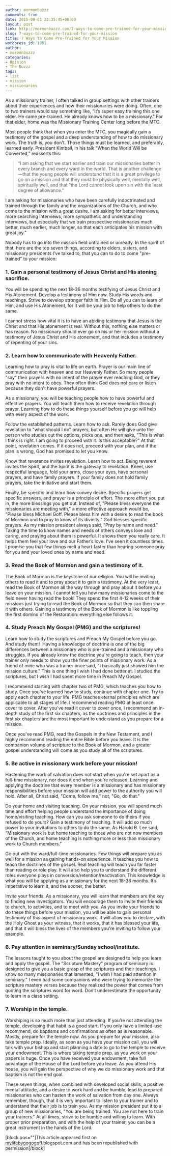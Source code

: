 ```yaml
---
author: mormonbuzzz
comments: true
date: 2015-08-01 22:35:45+00:00
layout: post
link: http://mormonbuzzz.com/7-ways-to-come-pre-trained-for-your-mission/
slug: 7-ways-to-come-pre-trained-for-your-mission
title: 7 Ways to Come Pre-Trained for Your Mission
wordpress_id: 1051
author:
- mormonbuzzz
categories:
- Opinion
- The Buzzz
tags:
- list
- mission
- missionaries
---
```


As a missionary trainer, I often talked in group settings with other trainers about their experiences and how their missionaries were doing. Often, one to two trainers would say something like, “It’s super easy training this one elder. He came pre-trained. He already knows how to be a missionary." For that elder, home was the Missionary Training Center long before the MTC.

Most people think that when you enter the MTC, you magically gain a testimony of the gospel and a deep understanding of how to do missionary work. The truth is, you don't. Those things must be learned, and preferably, learned early. President Kimball, in his talk “When the World Will be Converted,” reasserts this:


<blockquote>“I am asking that we start earlier and train our missionaries better in every branch and every ward in the world. That is another challenge—that the young people will understand that it is a great privilege to go on a mission and that they must be physically well, mentally well, spiritually well, and that “the Lord cannot look upon sin with the least degree of allowance.”</blockquote>


I am asking for missionaries who have been carefully indoctrinated and trained through the family and the organizations of the Church, and who come to the mission with a great desire. I am asking for better interviews, more searching interviews, more sympathetic and understanding interviews, but especially that we train prospective missionaries much better, much earlier, much longer, so that each anticipates his mission with great joy."

Nobody has to go into the mission field untrained or unready. In the spirit of that, here are the top seven things, according to elders, sisters, and missionary presidents I’ve talked to, that you can to do to come "pre-trained" to your mission:


### 1. Gain a personal testimony of Jesus Christ and His atoning sacrifice.




You will be spending the next 18-36 months testifying of Jesus Christ and His Atonement. Develop a testimony of Him now. Study His words and teachings. Strive to develop stronger faith in Him. Do all you can to learn of Him, and use His Atonement, for it will be your job to help others to do the same.

I cannot stress how vital it is to have an abiding testimony that Jesus is the Christ and that His atonement is real. Without this, nothing else matters or has reason. No missionary should ever go on his or her mission without a testimony of Jesus Christ and His atonement, and that includes a testimony of repenting of your sins.


### 2. Learn how to communicate with Heavenly Father.




Learning how to pray is vital to life on earth. Prayer is our main line of communication with heaven and our Heavenly Father. So many people "say" their prayers with no intent of the prayer ever reaching God, or they pray with no intent to obey. They often think God does not care or listen because they don't have powerful prayers.

As a missionary, you will be teaching people how to have powerful and effective prayers. You will teach them how to receive revelation through prayer. Learning how to do these things yourself before you go will help with every aspect of the work.

Follow the established patterns. Learn how to ask. Rarely does God give revelation to "what should I do" prayers, but often He will give unto the person who studies out the options, picks one, and then asks, "This is what I think is right. I am going to proceed with it. Is this acceptable?" At that point, revelation comes. If it does not, proceed with your plan, and if the plan is wrong, God has promised to let you know.

Know that reverence invites revelation. Learn how to act. Being reverent invites the Spirit, and the Spirit is the gateway to revelation. Kneel, use respectful language, fold your arms, close your eyes, have personal prayers, and have family prayers. If your family does not hold family prayers, take the initiative and start them.

Finally, be specific and learn how convey desire. Specific prayers get specific answers, and prayer is a principle of effort. The more effort you put in, the more blessings you get out. Instead of, "Please bless everyone the missionaries are meeting with," a more effective approach would be, "Please bless Michael Goff. Please bless him with a desire to read the book of Mormon and to pray to know of its divinity." God blesses specific prayers. As my mission president always said, "Pray by name and need." Taking the time to know names and needs of others conveys love and caring, and praying about them is powerful. It shows them you really care. It helps them feel your love and our Father’s love. I've seen it countless times. I promise you that few things melt a heart faster than hearing someone pray for you and your loved ones by name and need.


### 3. Read the Book of Mormon and gain a testimony of it.




The Book of Mormon is the keystone of our religion. You will be inviting others to read it and to pray about it to gain a testimony. At the very least, read the Book of Mormon all the way through and pray about it before you leave on your mission. I cannot tell you how many missionaries come to the field never having read the book! They spend the first 4-12 weeks of their missions just trying to read the Book of Mormon so that they can then share it with others. Gaining a testimony of the Book of Mormon is like toppling the first domino of the Restoration: everything else follows it.


### 4. Study Preach My Gospel (PMG) and the scriptures!




Learn how to study the scriptures and Preach My Gospel before you go. And study them!  Having a knowledge of doctrine is one of the big differences between a missionary who is pre-trained and a missionary who struggles. If you already know the doctrine you're going to teach, then your trainer only needs to show you the finer points of missionary work. As a friend of mine who was a trainer once said, "I basically just showed him the mission culture." This is one thing I wish I had done better at. I studied the scriptures, but I wish I had spent more time in Preach My Gospel.

I recommend starting with chapter two of PMG, which teaches you how to study. Once you've learned how to study, continue with chapter one. Try to apply each chapter to your life. PMG teaches eternal principles which are applicable to all stages of life. I recommend reading PMG at least once cover to cover. After you've read it cover to cover once, I recommend an in-depth study of the first six chapters, as the doctrines and principles in the first six chapters are the most important to understand as you prepare for a mission.

Once you've read PMG, read the Gospels in the New Testament, and I highly recommend reading the entire Bible before you leave. It is the companion volume of scripture to the Book of Mormon, and a greater gospel understanding will come as you study all of the scriptures.


### 5. Be active in missionary work before your mission!




Hastening the work of salvation does not start when you're set apart as a full-time missionary, nor does it end when you're released. Learning and applying the doctrine that every member is a missionary and has missionary responsibilities before your mission will add power to the authority you will hold. After all, Christ said, "Come, follow me," not, "Go, do that."

Do your home and visiting teaching. On your mission, you will spend much time and effort helping people understand the importance of doing home/visiting teaching. How can you ask someone to do theirs if you refused to do yours? Gain a testimony of teaching. It will add so much power to your invitations to others to do the same. As Harold B. Lee said, “Missionary work is but home teaching to those who are not now members of the Church, and home teaching is nothing more or less than missionary work to Church members.”

Go out with the ward/full-time missionaries. Few things will prepare you as well for a mission as gaining hands-on experience. It teaches you how to teach the doctrines of the gospel. Real teaching will teach you far faster than reading or role play. It will also help you to understand the different roles everyone plays in conversion/retention/reactivation. This knowledge is what you will be applying as a missionary for the next 18-36 months. It’s imperative to learn it, and the sooner, the better.

Invite your friends. As a missionary, you will learn that members are the key to finding new investigators. You will encourage them to invite their friends to church, to activities, and to meet with you. As you invite your friends to do these things before your mission, you will be able to gain personal testimony of this aspect of missionary work. It will allow you to declare, with the Holy Ghost as your witness, that it works, that it has blessed your life, and that it will bless the lives of the members you're inviting to follow your example.


### 6. Pay attention in seminary/Sunday school/institute.




The lessons taught to you about the gospel are designed to help you learn and apply the gospel. The "Scripture Mastery" program of seminary is designed to give you a basic grasp of the scriptures and their teachings. I know so many missionaries that lamented, "I wish I had paid attention in seminary." I even had some companions who were trying to memorize the scripture mastery verses because they realized the power that comes from quoting the scriptures word for word. Don’t underestimate the opportunity to learn in a class setting.


### 7. Worship in the temple.




Worshiping is so much more than just attending. If you’re not attending the temple, developing that habit is a good start. If you only have a limited-use recommend, do baptisms and confirmations as often as is reasonable. Mostly, prepare for the temple now. As you prepare for your mission, also take temple prep. Ideally, as soon as you have your mission call, you will talk with your bishop and start planning a date to go to the temple to receive your endowment. This is where taking temple prep. as you work on your papers is huge. Once you have received your endowment, take full advantage of the House of the Lord before you leave. As you attend His house, you will gain the perspective of why we do missionary work and that baptism is not the end goal.

These seven things, when combined with developed social skills, a positive mental attitude, and a desire to work hard and be humble, lead to prepared missionaries who can hasten the work of salvation from day one. Always remember, though, that it is very important to listen to your trainer and to understand that their job is to train you. As my mission president put it to a group of new missionaries, "You are being trained. You are not here to train your trainers." At all times, strive to be humble and willing to learn. With proper prior preparation, and with the help of your trainer, you can be a great instrument in the hands of the Lord.


[block pos=""]This article appeared first on [mylifebygogogoff.](http://mylifebygogogoff.blogspot.com/2015/04/ways-to-come-pre-trained-for-your-mission.html)blogspot.com and has been republished with permission[/block]
